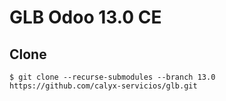 # GLB Odoo 13.0 CE

## Clone

`$ git clone --recurse-submodules --branch 13.0 https://github.com/calyx-servicios/glb.git`
